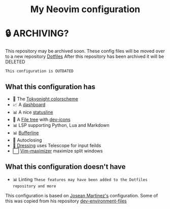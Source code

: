 <h1 align="center">My Neovim configuration</h1>

# 🔒 ARCHIVING?
This repository may be archived soon. These config files will be moved over to a new repository [Dotfiles](https://github.com/kevinyyca/dotfiles)
After this repository has been archived it will be DELETED

`This configuration is OUTDATED`
## What this configuration has
- 🎨 The [Tokyonight colorscheme](https://github.com/folke/tokyonight.nvim)
- 📈 A [dashboard](https://github.com/nvimdev/dashboard-nvim)
- 📊 A nice [statusline]( https://github.com/nvim-lualine/lualine.nvim )
- 📄 A [File tree]( https://github.com/nvim-tree/nvim-tree.lua ) with [dev-icons](https://github.com/nvim-tree/nvim-web-devicons)
- 📊 LSP supporting Python, Lua and Markdown
- 📊 [Bufferline](https://github.com/akinsho/bufferline.nvim)
- 🚪 Autoclosing
- 👗 [Dressing](https://github.com/stevearc/dressing.nvim) uses Telescope for input feilds
- ⬜ [Vim-maximizer](https://github.com/szw/vim-maximizer) maximize split windows

## What this configuration doesn't have
- 📊 Linting
`These features may have been added to the Dotfiles repository and more`

This configuration is based on [Josean Martinez's](https://github.com/josean-dev) configuration.
Some of this was copied from his repository [dev-environment-files](https://github.com/josean-dev/dev-environment-files)
